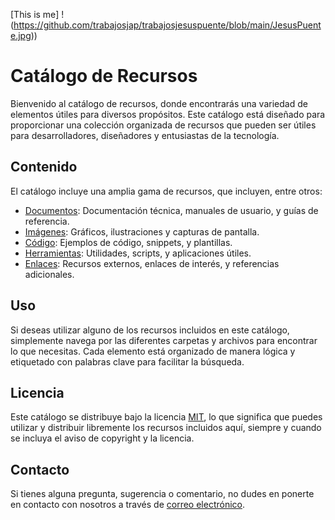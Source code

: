  [This is me] !(https://github.com/trabajosjap/trabajosjesuspuente/blob/main/JesusPuente.jpg))


# Catálogo de Recursos

Bienvenido al catálogo de recursos, donde encontrarás una variedad de elementos útiles para diversos propósitos. Este catálogo está diseñado para proporcionar una colección organizada de recursos que pueden ser útiles para desarrolladores, diseñadores y entusiastas de la tecnología.

## Contenido

El catálogo incluye una amplia gama de recursos, que incluyen, entre otros:

- [Documentos](docs/): Documentación técnica, manuales de usuario, y guías de referencia.
- [Imágenes](images/): Gráficos, ilustraciones y capturas de pantalla.
- [Código](code/): Ejemplos de código, snippets, y plantillas.
- [Herramientas](tools/): Utilidades, scripts, y aplicaciones útiles.
- [Enlaces](links.md): Recursos externos, enlaces de interés, y referencias adicionales.

## Uso

Si deseas utilizar alguno de los recursos incluidos en este catálogo, simplemente navega por las diferentes carpetas y archivos para encontrar lo que necesitas. Cada elemento está organizado de manera lógica y etiquetado con palabras clave para facilitar la búsqueda.

## Licencia

Este catálogo se distribuye bajo la licencia [MIT](LICENSE), lo que significa que puedes utilizar y distribuir libremente los recursos incluidos aquí, siempre y cuando se incluya el aviso de copyright y la licencia.

## Contacto

Si tienes alguna pregunta, sugerencia o comentario, no dudes en ponerte en contacto con nosotros a través de [correo electrónico](mailto:jpuente720@gmail.com).


